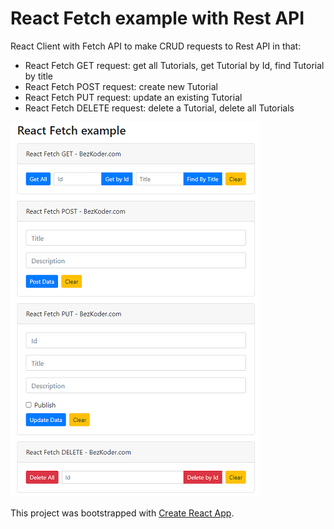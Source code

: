 # React Fetch example with Rest API

React Client with Fetch API to make CRUD requests to Rest API in that:
- React Fetch GET request: get all Tutorials, get Tutorial by Id, find Tutorial by title
- React Fetch POST request: create new Tutorial
- React Fetch PUT request: update an existing Tutorial
- React Fetch DELETE request: delete a Tutorial, delete all Tutorials

![react-fetch-example](react-fetch-example.png)

This project was bootstrapped with [Create React App](https://github.com/facebook/create-react-app).